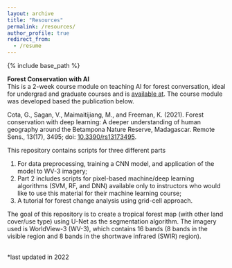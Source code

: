 ```yaml
---
layout: archive
title: "Resources"
permalink: /resources/
author_profile: true
redirect_from:
  - /resume
---
```


{% include base_path %}

**Forest Conservation with AI**<br>
This is a 2-week course module on teaching AI for forest conversation, ideal for undergrad and graduate courses and is [available at](https://github.com/MissouriView/Forest-Conservation-with-AI). The course module was developed based the publication below.

Cota, G., Sagan, V., Maimaitijiang, M., and Freeman, K. (2021). Forest conservation with deep learning: A deeper understanding of human geography around the Betampona Nature Reserve, Madagascar. Remote Sens., 13(17), 3495; doi: [10.3390/rs13173495](https://www.mdpi.com/2072-4292/13/17/3495).

This repository contains scripts for three different parts 
1. For data preprocessing, training a CNN model, and application of the model to WV-3 imagery; 
2. Part 2 includes scripts for pixel-based machine/deep learning algorithms (SVM, RF, and DNN) available only to instructors who would like to use this material for their machine learning course;
3. A tutorial for forest change analysis using grid-cell approach.

The goal of this repository is to create a tropical forest map (with other land cover/use type) using U-Net as the segmentation algorithm. The imagery used is WorldView-3 (WV-3), which contains 16 bands (8 bands in the visible region and 8 bands in the shortwave infrared (SWIR) region).

<br>
*last updated in 2022
